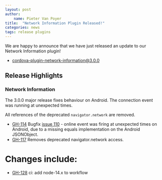 ```yaml
---
layout: post
author:
    name: Pieter Van Poyer
title:  "Network Information Plugin Released!"
categories: news
tags: release plugins
---
```


We are happy to announce that we have just released an update to our Network Information plugin!

* [cordova-plugin-network-information@3.0.0](https://github.com/apache/cordova-plugin-network-information)

## Release Highlights

### Network Information

The 3.0.0 major release fixes behaviour on Android.
The connection event was running at unexpected times.

All references of the deprecated `navigator.network` are removed.


* [GH-114](https://github.com/apache/cordova-plugin-network-information/pull/114) Bugfix [issue 110](https://github.com/apache/cordova-plugin-network-information/issues/110) - online event was firing at unexpected times on Android, due to a missing equals implementation on the Android JSONObject.
* [GH-117](https://github.com/apache/cordova-plugin-network-information/pull/117) Removes deprecated navigator.network access.

<!--more-->
# Changes include:

* [GH-128](https://github.com/apache/cordova-plugin-network-information/pull/128) ci: add node-14.x to workflow
